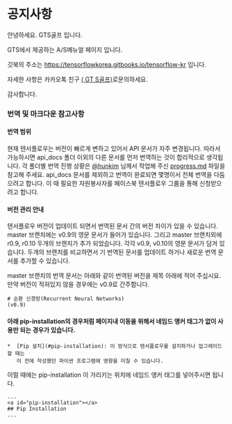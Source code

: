# 공지사항

안녕하세요. GTS골프 입니다.

GTS에서 제공하는 A/S메뉴얼 페이지 입니다.



깃북의 주소는 https://tensorflowkorea.gitbooks.io/tensorflow-kr 입니다.

자세한  사항은 카카오톡 친구 [( GT S골프)](https://tensorflowkorea.wordpress.com/2016/06/01/%ED%85%90%EC%84%9C%ED%94%8C%EB%A1%9C%EC%9A%B0-%EB%AC%B8%EC%84%9C-%ED%95%9C%EA%B8%80%ED%99%94/)로문의하세요.

감사합니다.

### 번역 및 마크다운 참고사항

#### 번역 범위

현재 텐서플로우는 버전이 빠르게 변하고 있어서 API 문서가 자주 변경됩니다. 따라서 가능하시면 api\_docs 폴더 이외의 다른 문서를 먼저 번역하는 것이 합리적으로 생각됩니다. 각 폴더별 번역 진행 상황은 [@hunkim](https://github.com/hunkim) 님께서 작업해 주신 [progress.md](progress.md) 파일을 참고해 주세요. api\_docs 문서를 제외하고 번역이 완료되면 몇명이서 전체 번역을 다듬으려고 합니다. 이 때 필요한 자원봉사자를 페이스북 텐서플로우 그룹을 통해 신청받으려고 합니다.

#### 버전 관리 안내

텐서플로우 버전이 업데이트 되면서 번역된 문서 간의 버전 차이가 있을 수 있습니다. master 브랜치에는 v0.9의 영문 문서가 들어가 있습니다. 그리고 master 브랜치외에 r0.9, r0.10 두개의 브랜치가 추가 되었습니다. 각각 v0.9, v0.10의 영문 문서가 담겨 있습니다. 두개의 브랜치를 비교하면서 기 번역된 문서를 업데이트 하거나 새로운 번역 문서를 추가할 수 있습니다.

master 브랜치의 번역 문서는 아래와 같이 번역된 버전을 제목 아래에 적어 주십시요. 만약 버전이 적혀있지 않을 경우에는 v0.9로 간주합니다.

```
# 순환 신경망(Recurrent Neural Networks)
(v0.9)
```

#### 아래 pip-installation의 경우처럼 페이지내 이동을 위해서 네임드 앵커 태그가 없이 사용만 되는 경우가 있습니다.

```
*  [Pip 설치](#pip-installation): 이 방식으로 텐서플로우를 설치하거나 업그레이드할 때는
   이 전에 작성했던 파이썬 프로그램에 영향을 미칠 수 있습니다.
```

이럴 때에는 pip-installation 이 가리키는 위치에 네임드 앵커 태그를 넣어주시면 됩니다.

```
...
<a id="pip-installation"></a>
## Pip Installation
...
```
